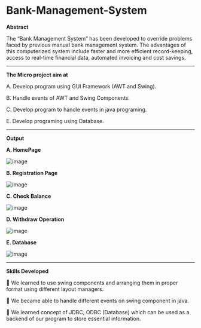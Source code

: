 # Bank-Management-System

**Abstract**

The “Bank Management System” has been developed to override problems faced by previous manual bank management system. The advantages of this computerized system include faster and more efficient record-keeping, access to real-time financial data, automated invoicing and cost savings. 

------------------------------------------------------------------------------------------------------------------------------------------

**The Micro project aim at**

A. Develop program using GUI Framework (AWT and Swing).

B. Handle events of AWT and Swing Components.

C. Develop program to handle events in java programing.

E. Develop programing using Database.

----------------------------------------------------------------------------------------------------------------------------------------------

**Output**

**A. HomePage**

![image](https://github.com/Matin3230/Bank-Management-System/assets/85051013/55a379d8-6153-459d-be57-dc4afc0859ce)


**B. Registration Page**

![image](https://github.com/Matin3230/Bank-Management-System/assets/85051013/7ccb70bd-5742-4495-a7af-8bc8e964b2b4)

**C. Check Balance**

![image](https://github.com/Matin3230/Bank-Management-System/assets/85051013/5c13d92d-33c9-4154-b82d-eb1477fcff21)

**D. Withdraw Operation**

![image](https://github.com/Matin3230/Bank-Management-System/assets/85051013/8dbc5963-1c14-4e1d-a165-3f8ede4b70b8)

**E. Database**

![image](https://github.com/Matin3230/Bank-Management-System/assets/85051013/645f70af-77b3-438a-b9ce-b4136af2eb6e)

------------------------------------------------------------------------------------------------------------------------------------------

**Skills Developed**

 We learned to use swing components and arranging them in proper format using different
layout managers.

 We became able to handle different events on swing component in java.

 We learned concept of JDBC, ODBC (Database) which can be used as a backend of our
program to store essential information.






